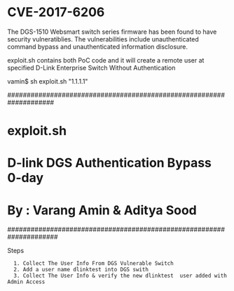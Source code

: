 # CVE-2017-6206

The DGS-1510 Websmart switch series firmware has been found to have security vulneratiblies. The vulnerabilities include unauthenticated command bypass and unauthenticated information disclosure.

exploit.sh contains both PoC code and it will create a remote user at specified D-Link Enterprise Switch Without Authentication 

vamin$ sh exploit.sh "1.1.1.1"


 ####################################################################
 # exploit.sh 				                            #
 # D-link DGS Authentication Bypass  0-day 	                    #
 # By  : Varang Amin & Aditya Sood                                  #
 #####################################################################

Steps


      1. Collect The User Info From DGS Vulnerable Switch
      2. Add a user name dlinktest into DGS swith
      3. Collect The User Info & verify the new dlinktest  user added with Admin Access

